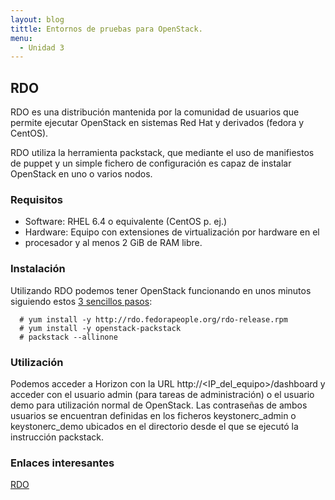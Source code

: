 ```yaml
---
layout: blog
tittle: Entornos de pruebas para OpenStack.
menu:
  - Unidad 3
---
```


## RDO

RDO es una distribución mantenida por la comunidad de usuarios que permite
ejecutar OpenStack en sistemas Red Hat y derivados (fedora y CentOS).

RDO utiliza la herramienta packstack, que mediante el uso de manifiestos de
puppet y un simple fichero de configuración es capaz de instalar OpenStack en
uno o varios nodos.

### Requisitos

* Software: RHEL 6.4 o equivalente (CentOS p. ej.)
* Hardware: Equipo con extensiones de virtualización por hardware en el
* procesador y al menos 2 GiB de RAM libre.

### Instalación

Utilizando RDO podemos tener OpenStack funcionando en unos minutos siguiendo
estos [3 sencillos pasos](http://openstack.redhat.com/Quickstart):

      # yum install -y http://rdo.fedorapeople.org/rdo-release.rpm
      # yum install -y openstack-packstack
      # packstack --allinone

### Utilización

Podemos acceder a Horizon con la URL http://<IP_del_equipo>/dashboard y acceder
con el usuario admin (para tareas de administración) o el usuario demo para
utilización normal de OpenStack. Las contraseñas de ambos usuarios se encuentran
definidas en los ficheros keystonerc_admin o keystonerc_demo ubicados en el
directorio desde el que se ejecutó la instrucción packstack.

### Enlaces interesantes

[RDO](http://openstack.redhat.com/Main_Page)